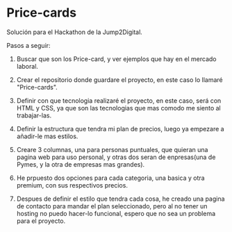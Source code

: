 # Price-cards

Solución para el Hackathon de la Jump2Digital.

Pasos a seguir:
1. Buscar que son los Price-card, y ver ejemplos que hay en el mercado laboral.
   
2. Crear el repositorio donde guardare el proyecto, en este caso lo llamaré "Price-cards".
   
3. Definir con que tecnologia realizaré el proyecto, en este caso, será con HTML y CSS, ya que son las tecnologias que mas comodo me siento al trabajar-las.
   
4. Definir la estructura que tendra mi plan de precios, luego ya empezare a añadir-le mas estilos.
   
5. Creare 3 columnas, una para personas puntuales, que quieran una pagina web para uso personal, y otras dos seran de enpresas(una de Pymes, y la otra de empresas mas grandes).
   
6. He prpuesto dos opciones para cada categoria, una basica y otra premium, con sus respectivos precios.
   
7. Despues de definir el estilo que tendra cada cosa, he creado una pagina de contacto para mandar el plan seleccionado, pero al no tener un hosting no puedo hacer-lo funcional, espero que no sea un problema para el proyecto.